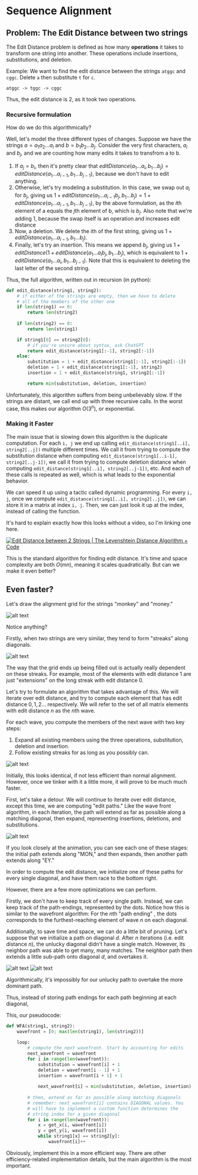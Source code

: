 # Sequence Alignment

## Problem: The Edit Distance between two strings

The Edit Distance problem is defined as how many **operations** it takes to transform one string into another. These operations include insertions, substitutions, and deletion.

Example:
We want to find the edit distance between the strings ```atggc``` and ```cggc```. Delete ```a``` then substitute ```t``` for ```c```.

```atggc -> tggc -> cggc```

Thus, the edit distance is 2, as it took two operations.

### Recursive formulation

How do we do this algorithmically?

Well, let's model the three different types of changes. Suppose we have the strings $a = a_1a_2...a_i$ and $b = b_1b_2...b_j$. Consider the very first characters, $a_i$ and $b_j$, and we are counting how many edits it takes to transfrom a to b.

1. If $a_j = b_i$, then it's pretty clear that $editDistance(a_1...a_i, b_1...b_j) = editDistance(a_1...a_{i-1}, b_1...b_{j-1})$, because we don't have to edit anything.
2. Otherwise, let's try modeling a substitution. In this case, we swap out $a_i$ for $b_j$, giving us $1 + editDistance(a_1...a_{i-1}b_j, b_1...b_j) = 1 + editDistance(a_1...a_{i-1}, b_1...b_{j-1})$, by the above formulation, as the $i$th element of a equals the $j$th element of b, which is $b_j$. Also note that we're adding 1, because the swap itself is an operation and increases edit distance
3. Now, a deletion. We delete the ith of the first string, giving us $1 + editDistance(a_1...a_{i-1}, b_1...b_j)$. 
4. Finally, let's try an insertion. This means we append $b_j$, giving us $1 + editDistance(1 + editDistance(a_1...a_ib_j, b_1...b_j)$, which is equivalent to $1 + editDistance(a_1...a_i, b_1...b_{j-1})$. Note that this is equivalent to deleting the last letter of the second string.


Thus, the full algorithm, written out in recursion (in python):

```py
def edit_distance(string1, string2):
    # if either of the strings are empty, then we have to delete
    # all of the members of the other one
    if len(string1) == 0:
        return len(string2)
    
    if len(string2) == 0:
        return len(string1)

    if string1[0] == string2[0]:
        # if you're unsure about syntax, ask ChatGPT
        return edit_distance(string1[:-1], string2[:-1])
    else:
        substitution = 1 + edit_distance(string1[:-1], string2[:-1])
        deletion = 1 + edit_distance(string1[:-1], string2)
        insertion = 1 + edit_distance(string1, string2[:-1])

        return min(substitution, deletion, insertion)
```

Unfortunately, this algorithm suffers from being unbelievably slow. If the strings are distant, we call end up with three recursive calls. In the worst case, this makes our algorithm $O(3^n)$, or exponential.

### Making it Faster
The main issue that is slowing down this algorithm is the duplicate computation. For each ```i, j``` we end up calling ```edit_distance(string1[..i], string2[..j])``` multiple different times. We call it from trying to compute the substitution distance when computing ```edit_distance(string1[..i-1], string2[..j-1])```, we call it from trying to compute deletion distance when computing ```edit_distance(string1[..i], string2[..j-1])```, etc. And each of these calls is repeated as well, which is what leads to the exponential behavior.

We can speed it up using a tactic called dynamic programming. For every ```i, j```, once we compute ```edit_distance(string1[..i], string2[..j])```, we can store it in a matrix at index `i, j`. Then, we can just look it up at the index, instead of calling the function. 

It's hard to explain exactly how this looks without a video, so I'm linking one here.

[![Edit Distance between 2 Strings | The Levenshtein Distance Algorithm + Code](https://img.youtube.com/vi/Dd_NgYVOdLk/0.jpg)](https://youtu.be/Dd_NgYVOdLk?t=593 "Edit Distance between 2 Strings | The Levenshtein Distance Algorithm + Code")

This is the standard algorithm for finding edit distance. It's time and space complexity are both $O(mn)$, meaning it scales quadratically. But can we make it even better?

## Even faster?


Let's draw the alignment grid for the strings "monkey" and "money."


![alt text](image.png)


Notice anything?

Firstly, when two strings are very similar, they tend to form "streaks" along diagonals. 

![alt text](image-2.png)

The way that the grid ends up being filled out is actually really dependent on these streaks. For example, most of the elements with edit distance 1 are just "extensions" on the long streak with edit distance 0.

Let's try to formulate an algorithm that takes advantage of this. We will iterate over edit distance, and try to compute each element that has edit distance $0, 1, 2...$ respectively. We will refer to the set of all matrix elements with edit distance $n$ as the $n$th wave.

For each wave, you compute the members of the next wave with two key steps:

1. Expand all existing members using the three operations, substitution, deletion and insertion.
2. Follow existing streaks for as long as you possibly can.

![alt text](alignment.gif)

Initially, this looks identical, if not less efficient than normal alignment. However, once we tinker with it a little more, it will prove to be much much faster.

First, let's take a detour. We will continue to iterate over edit distance, except this time, we are computing "edit paths." Like the wave front algorithm, in each iteration, the path will extend as far as possible along a matching diagonal, then expand, representing insertions, deletions, and substitutions.

 ![alt text](path_anim_slow.gif)

 If you look closely at the animation, you can see each one of these stages: the initial path extends along "MON," and then expands, then another path extends along "EY." 

In order to compute the edit distance, we initialize one of these paths for every single diagonal, and have them race to the bottom right. 

However, there are a few more optimizations we can perform. 

Firstly, we don't have to keep track of every single path. Instead, we can keep track of the path-endings, represented by the dots. Notice how this is similar to the wavefront algorithm: For the $n$th "path ending" , the dots corresponds to the furthest-reaching element of wave $n$ on each diagonal. 

Additionally, to save time and space, we can do a little bit of pruning. Let's suppose that we initialize a path on diagonal $d$. After $n$ iterations (i.e. edit distance $n$), the unlucky diagonal didn't have a single match. However, its neighbor path was able to get many, many matches. The neighbor path then extends a little sub-path onto diagonal $d$, and overtakes it. 

![alt text](image-1.png)
![alt text](image-4.png)

Algorithmically, it's impossibly for our unlucky path to overtake the more dominant path. 

Thus, instead of storing path endings for each path beginning at each diagonal,



This, our pseudocode:

```py
def WFA(string1, string2):
    wavefront = [0; max(len(string1), len(string2))]
    
    loop:
        # compute the next wavefront. Start by accounting for edits
        next_wavefront = wavefront 
        for i in range(len(wavefront)):
            substitution = wavefront[i] + 1
            deletion = wavefront[i - 1] + 1
            insertion = wavefront[i + 1] + 1
        
            next_wavefront[i] = min(substitution, deletion, insertion)
        
        # then, extend as far as possible along matching diagonals
        # remember: next_wavefront[i] contains DIAGONAL values. You
        # will have to implement a custom function determines the 
        # string index for a given diagonal
        for i in range(len(wavefront)):
            x = get_x(i, wavefront[i])
            y = get_y(i, wavefront[i])
            while string1[x] == string2[y]:
                wavefront[i]++

```

Obviously, implement this in a more efficient way. There are other efficiency-related implementation details, but the main algorithm is the most important.